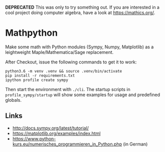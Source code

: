 **DEPRECATED** This was only to try something out. If you are interested in a cool project doing computer algebra, have a look at https://mathics.org/.


Mathpython
==========

Make some math with Python modules (Sympy, Numpy, Matplotlib) as a leightweight Maple/Mathematica/Sage replacement.

After Checkout, issue the following commands to get it to work:

```
python3.6 -m venv .venv && source .venv/bin/activate
pip install -r requirements.txt
ipython profile create sympy
```

Then start the environment with `./cli`. The startup scripts in `profile_sympy/startup` will show some examples for usage and predefined globals.

Links
-----

  - http://docs.sympy.org/latest/tutorial/
  - https://matplotlib.org/examples/index.html
  - https://www.python-kurs.eu/numerisches_programmieren_in_Python.php (in German)
